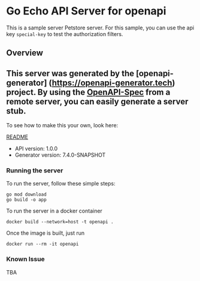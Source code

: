 # Go Echo API Server for openapi

This is a sample server Petstore server. For this sample, you can use the api key `special-key` to test the authorization filters.

## Overview
This server was generated by the [openapi-generator]
(https://openapi-generator.tech) project.
By using the [OpenAPI-Spec](https://github.com/OAI/OpenAPI-Specification) from a remote server, you can easily generate a server stub.
-

To see how to make this your own, look here:

[README](https://openapi-generator.tech)

- API version: 1.0.0
- Generator version: 7.4.0-SNAPSHOT

### Running the server

To run the server, follow these simple steps:

```
go mod download
go build -o app
```

To run the server in a docker container
```
docker build --network=host -t openapi .
```

Once the image is built, just run
```
docker run --rm -it openapi
```

### Known Issue

TBA